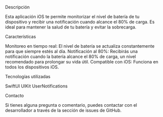 Descripción

Esta aplicación iOS te permite monitorizar el nivel de batería de tu dispositivo y recibir una notificación cuando alcance el 80% de carga. Es ideal para mantener la salud de tu batería y evitar la sobrecarga.


Características

Monitoreo en tiempo real: El nivel de batería se actualiza constantemente para que siempre estés al día.
Notificación al 80%: Recibirás una notificación cuando la batería alcance el 80% de carga, un nivel recomendado para prolongar su vida útil.
Compatible con iOS: Funciona en todos los dispositivos iOS.


Tecnologías utilizadas

SwiftUI
UIKit
UserNotifications


Contacto

Si tienes alguna pregunta o comentario, puedes contactar con el desarrollador a través de la sección de issues de GitHub.
